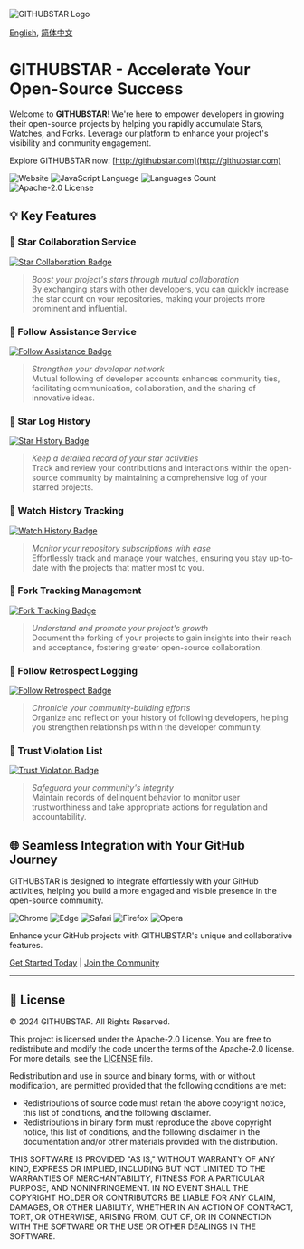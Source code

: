 ![GITHUBSTAR Logo](https://cdn.jsdelivr.net/gh/gogithubstar/githubstar@main/assets/images/logo.svg)

[English](README.md), [简体中文](README.zh-CN.md)

# GITHUBSTAR - Accelerate Your Open-Source Success

Welcome to **GITHUBSTAR**! We're here to empower developers in growing their open-source projects by helping you rapidly accumulate Stars, Watches, and Forks. Leverage our platform to enhance your project's visibility and community engagement.

Explore GITHUBSTAR now: [http://githubstar.com](http://githubstar.com)

![Website](https://img.shields.io/website?up_message=Available&url=http%3A%2F%2Fgithub.com%3Futm_source%3Dgithub&color=green)
![JavaScript Language](https://img.shields.io/badge/JavaScript-F7DF1E.svg?style=flat&logo=javascript&logoColor=black)
![Languages Count](https://img.shields.io/badge/languages-9-red)
![Apache-2.0 License](https://img.shields.io/badge/License-Apache--2.0-blue)

## 💡 Key Features

### 🌟 Star Collaboration Service
[![Star Collaboration Badge](https://img.shields.io/badge/Star_Collaboration-Mutual_Benefit-orange)](http://githubstar.com/en-US/reciprocal-stars)
> _Boost your project's stars through mutual collaboration_  
By exchanging stars with other developers, you can quickly increase the star count on your repositories, making your projects more prominent and influential.

### 👥 Follow Assistance Service
[![Follow Assistance Badge](https://img.shields.io/badge/Follow_Assistance-Stronger_Connections-yellow)](http://githubstar.com/en-US/reciprocal-follows)
> _Strengthen your developer network_  
Mutual following of developer accounts enhances community ties, facilitating communication, collaboration, and the sharing of innovative ideas.

### 📝 Star Log History
[![Star History Badge](https://img.shields.io/badge/Star_History-Track_Your_Impact-blue)](http://githubstar.com/en-US/star-history)
> _Keep a detailed record of your star activities_  
Track and review your contributions and interactions within the open-source community by maintaining a comprehensive log of your starred projects.

### 👀 Watch History Tracking
[![Watch History Badge](https://img.shields.io/badge/Watch_History-Manage_Subscriptions-green)](http://githubstar.com/en-US/watch-history)
> _Monitor your repository subscriptions with ease_  
Effortlessly track and manage your watches, ensuring you stay up-to-date with the projects that matter most to you.

### 🍴 Fork Tracking Management
[![Fork Tracking Badge](https://img.shields.io/badge/Fork_Tracking-Promote_Collaboration-red)](http://githubstar.com/en-US/fork-history)
> _Understand and promote your project's growth_  
Document the forking of your projects to gain insights into their reach and acceptance, fostering greater open-source collaboration.

### 📜 Follow Retrospect Logging
[![Follow Retrospect Badge](https://img.shields.io/badge/Follow_Retrospect-Deepen_Connections-purple)](http://githubstar.com/en-US/follow-history)
> _Chronicle your community-building efforts_  
Organize and reflect on your history of following developers, helping you strengthen relationships within the developer community.

### 🚫 Trust Violation List
[![Trust Violation Badge](https://img.shields.io/badge/Trust_Violation-Monitor_Credibility-black)](http://githubstar.com/en-US/block-list)
> _Safeguard your community's integrity_  
Maintain records of delinquent behavior to monitor user trustworthiness and take appropriate actions for regulation and accountability.

## 🌐 Seamless Integration with Your GitHub Journey

GITHUBSTAR is designed to integrate effortlessly with your GitHub activities, helping you build a more engaged and visible presence in the open-source community.

![Chrome](https://img.shields.io/badge/Chrome-Supported-brightgreen.svg?&style=flat&logo=Google-Chrome&logoColor=white)
![Edge](https://img.shields.io/badge/Edge-Supported-green.svg?&style=flat&logo=Microsoft-Edge&logoColor=white)
![Safari](https://img.shields.io/badge/Safari-Supported-blue.svg?&style=flat&logo=Safari&logoColor=white)
![Firefox](https://img.shields.io/badge/Firefox-Supported-orange.svg?&style=flat&logo=Firefox-Browser&logoColor=white)
![Opera](https://img.shields.io/badge/Opera-Supported-red.svg?&style=flat&logo=Opera&logoColor=white)

Enhance your GitHub projects with GITHUBSTAR's unique and collaborative features.

[Get Started Today](http://githubstar.com) | [Join the Community](https://github.com/gogithubstar/githubstar)

---

## 📑 License

© 2024 GITHUBSTAR. All Rights Reserved.

This project is licensed under the Apache-2.0 License. You are free to redistribute and modify the code under the terms of the Apache-2.0 license. For more details, see the [LICENSE](https://github.com/gogithubstar/githubstar/blob/main/LICENSE) file.

Redistribution and use in source and binary forms, with or without modification, are permitted provided that the following conditions are met:

- Redistributions of source code must retain the above copyright notice, this list of conditions, and the following disclaimer.
- Redistributions in binary form must reproduce the above copyright notice, this list of conditions, and the following disclaimer in the documentation and/or other materials provided with the distribution.

THIS SOFTWARE IS PROVIDED "AS IS," WITHOUT WARRANTY OF ANY KIND, EXPRESS OR IMPLIED, INCLUDING BUT NOT LIMITED TO THE WARRANTIES OF MERCHANTABILITY, FITNESS FOR A PARTICULAR PURPOSE, AND NONINFRINGEMENT. IN NO EVENT SHALL THE COPYRIGHT HOLDER OR CONTRIBUTORS BE LIABLE FOR ANY CLAIM, DAMAGES, OR OTHER LIABILITY, WHETHER IN AN ACTION OF CONTRACT, TORT, OR OTHERWISE, ARISING FROM, OUT OF, OR IN CONNECTION WITH THE SOFTWARE OR THE USE OR OTHER DEALINGS IN THE SOFTWARE.
